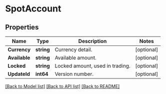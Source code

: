 # SpotAccount

## Properties

Name | Type | Description | Notes
------------ | ------------- | ------------- | -------------
**Currency** | **string** | Currency detail. | [optional] 
**Available** | **string** | Available amount. | [optional] 
**Locked** | **string** | Locked amount, used in trading. | [optional] 
**UpdateId** | **int64** | Version number. | [optional] 

[[Back to Model list]](../README.md#documentation-for-models) [[Back to API list]](../README.md#documentation-for-api-endpoints) [[Back to README]](../README.md)


